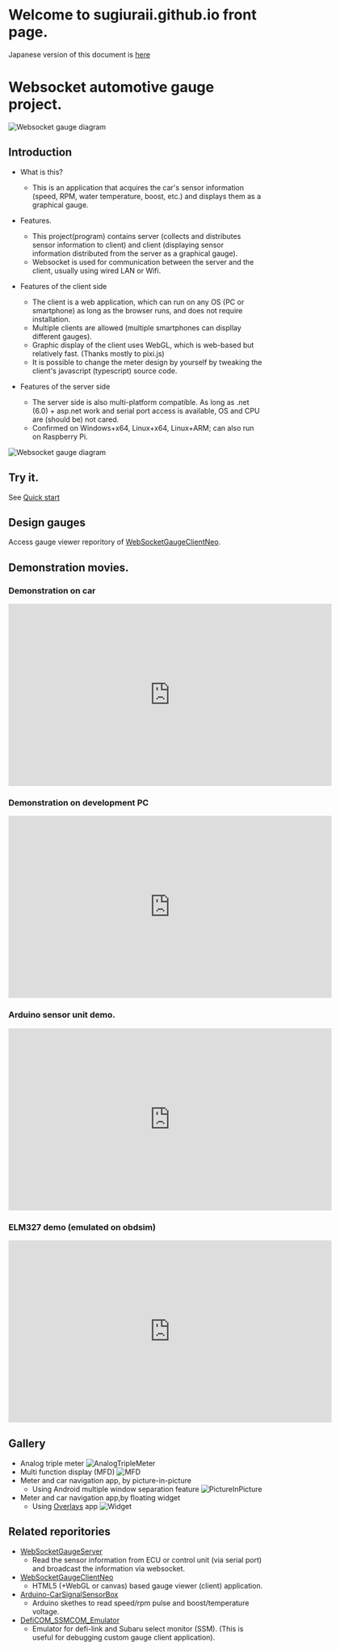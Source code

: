 # Welcome to sugiuraii.github.io front page.

Japanese version of this document is [here](./README.ja.html)

# Websocket automotive gauge project.
![Websocket gauge diagram](./car-dashboard_test1.svg)

## Introduction
* What is this?
	* This is an application that acquires the car's sensor information (speed, RPM, water temperature, boost, etc.) and displays them as a graphical gauge.

* Features.
	* This project(program) contains server (collects and distributes sensor information to client) and client (displaying sensor information distributed from the server as a graphical gauge).
	* Websocket is used for communication between the server and the client, usually using wired LAN or Wifi.

* Features of the client side
	* The client is a web application, which can run on any OS (PC or smartphone) as long as the browser runs, and does not require installation.
	* Multiple clients are allowed (multiple smartphones can displlay different gauges).
	* Graphic display of the client uses WebGL, which is web-based but relatively fast. (Thanks mostly to pixi.js)
	* It is possible to change the meter design by yourself by tweaking the client's javascript (typescript) source code.

* Features of the server side
	* The server side is also multi-platform compatible. As long as .net (6.0) + asp.net work and serial port access is available, OS and CPU are (should be) not cared.
	* Confirmed on Windows+x64, Linux+x64, Linux+ARM; can also run on Raspberry Pi.

![Websocket gauge diagram](./WebsocketGaugeDiagram.png)

## Try it.
See [Quick start](WebsocketGauge/docs/QuickStart.md)

## Design gauges
Access gauge viewer reporitory of [WebSocketGaugeClientNeo](https://sugiuraii.github.io/WebSocketGaugeClientNeo/).

## Demonstration movies.
### Demonstration on car
<iframe width="640" height="360" src="https://www.youtube.com/embed/QCOYLCIrU_s" frameborder="0" allow="autoplay; encrypted-media" allowfullscreen></iframe>

### Demonstration on development PC
<iframe width="640" height="360" src="https://www.youtube.com/embed/pAk8FpmZctI" frameborder="0" allow="autoplay; encrypted-media" allowfullscreen></iframe>

### Arduino sensor unit demo.
<iframe width="640" height="360" src="https://www.youtube.com/embed/HvkB07k6gMc" frameborder="0" allow="autoplay; encrypted-media" allowfullscreen></iframe>

### ELM327 demo (emulated on obdsim)
<iframe width="640" height="360" src="https://www.youtube.com/embed/l_niGjlkpQ4" frameborder="0" allow="autoplay; encrypted-media" allowfullscreen></iframe>

## Gallery
* Analog triple meter
![AnalogTripleMeter](./TripleAnalogMeter.png)
* Multi function display (MFD)
![MFD](./MFDScreenShot.png)
* Meter and car navigation app, by picture-in-picture
	* Using Android multiple window separation feature
![PictureInPicture](./MeterWithPictureInPicture.jpg)
* Meter and car navigation app,by floating widget
	* Using [Overlays](https://play.google.com/store/apps/details?id=com.applay.overlay) app
![Widget](./MeterOverlayWidget.jpg)

## Related reporitories
* [WebSocketGaugeServer](https://sugiuraii.github.io/WebSocketGaugeServer/)
	* Read the sensor information from ECU or control unit (via serial port) and broadcast the information via websocket.
* [WebSocketGaugeClientNeo](https://sugiuraii.github.io/WebSocketGaugeClientNeo/)
	* HTML5 (+WebGL or canvas) based gauge viewer (client) application.
* [Arduino-CarSignalSensorBox](https://github.com/sugiuraii/Arduino-CarSignalSensorBox/)
	* Arduino skethes to read speed/rpm pulse and boost/temperature voltage.
* [DefiCOM_SSMCOM_Emulator](https://sugiuraii.github.io/DefiCOM_SSMCOM_Emulator/)
	* Emulator for defi-link and Subaru select monitor (SSM). (This is useful for debugging custom gauge client application).

